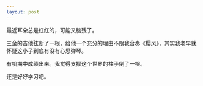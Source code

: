 ```yaml
---
layout: post
---
```


最近耳朵总是红红的，可能又脑残了。

三金的吉他弦断了一根，给他一个充分的理由不跟我合奏《樱风》，其实我老早就怀疑这小子到底有没有心思弹琴。

有机期中成绩出来。我觉得支撑这个世界的柱子倒了一根。

还是好好学习吧。
